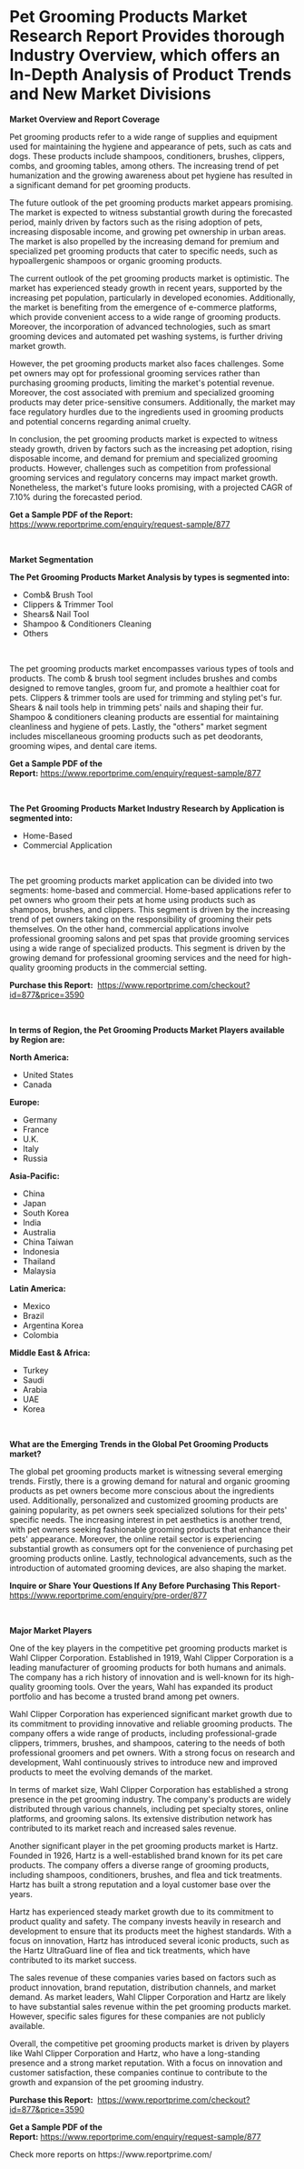 <p><h1>Pet Grooming Products Market Research Report Provides thorough Industry Overview, which offers an In-Depth Analysis of Product Trends and New Market Divisions</h1></p><p><strong>Market Overview and Report Coverage</strong></p>
<p><p>Pet grooming products refer to a wide range of supplies and equipment used for maintaining the hygiene and appearance of pets, such as cats and dogs. These products include shampoos, conditioners, brushes, clippers, combs, and grooming tables, among others. The increasing trend of pet humanization and the growing awareness about pet hygiene has resulted in a significant demand for pet grooming products.</p><p>The future outlook of the pet grooming products market appears promising. The market is expected to witness substantial growth during the forecasted period, mainly driven by factors such as the rising adoption of pets, increasing disposable income, and growing pet ownership in urban areas. The market is also propelled by the increasing demand for premium and specialized pet grooming products that cater to specific needs, such as hypoallergenic shampoos or organic grooming products.</p><p>The current outlook of the pet grooming products market is optimistic. The market has experienced steady growth in recent years, supported by the increasing pet population, particularly in developed economies. Additionally, the market is benefiting from the emergence of e-commerce platforms, which provide convenient access to a wide range of grooming products. Moreover, the incorporation of advanced technologies, such as smart grooming devices and automated pet washing systems, is further driving market growth.</p><p>However, the pet grooming products market also faces challenges. Some pet owners may opt for professional grooming services rather than purchasing grooming products, limiting the market's potential revenue. Moreover, the cost associated with premium and specialized grooming products may deter price-sensitive consumers. Additionally, the market may face regulatory hurdles due to the ingredients used in grooming products and potential concerns regarding animal cruelty.</p><p>In conclusion, the pet grooming products market is expected to witness steady growth, driven by factors such as the increasing pet adoption, rising disposable income, and demand for premium and specialized grooming products. However, challenges such as competition from professional grooming services and regulatory concerns may impact market growth. Nonetheless, the market's future looks promising, with a projected CAGR of 7.10% during the forecasted period.</p></p>
<p><strong>Get a Sample PDF of the Report:</strong> <a href="https://www.reportprime.com/enquiry/request-sample/877">https://www.reportprime.com/enquiry/request-sample/877</a></p>
<p>&nbsp;</p>
<p><strong>Market Segmentation</strong></p>
<p><strong>The Pet Grooming Products Market Analysis by types is segmented into:</strong></p>
<p><ul><li>Comb& Brush Tool</li><li>Clippers & Trimmer Tool</li><li>Shears& Nail Tool</li><li>Shampoo & Conditioners Cleaning</li><li>Others</li></ul></p>
<p>&nbsp;</p>
<p><p>The pet grooming products market encompasses various types of tools and products. The comb & brush tool segment includes brushes and combs designed to remove tangles, groom fur, and promote a healthier coat for pets. Clippers & trimmer tools are used for trimming and styling pet's fur. Shears & nail tools help in trimming pets' nails and shaping their fur. Shampoo & conditioners cleaning products are essential for maintaining cleanliness and hygiene of pets. Lastly, the "others" market segment includes miscellaneous grooming products such as pet deodorants, grooming wipes, and dental care items.</p></p>
<p><strong>Get a Sample PDF of the Report:</strong>&nbsp;<a href="https://www.reportprime.com/enquiry/request-sample/877">https://www.reportprime.com/enquiry/request-sample/877</a></p>
<p>&nbsp;</p>
<p><strong>The Pet Grooming Products Market Industry Research by Application is segmented into:</strong></p>
<p><ul><li>Home-Based</li><li>Commercial Application</li></ul></p>
<p>&nbsp;</p>
<p><p>The pet grooming products market application can be divided into two segments: home-based and commercial. Home-based applications refer to pet owners who groom their pets at home using products such as shampoos, brushes, and clippers. This segment is driven by the increasing trend of pet owners taking on the responsibility of grooming their pets themselves. On the other hand, commercial applications involve professional grooming salons and pet spas that provide grooming services using a wide range of specialized products. This segment is driven by the growing demand for professional grooming services and the need for high-quality grooming products in the commercial setting.</p></p>
<p><strong>Purchase this Report:</strong>&nbsp; <a href="https://www.reportprime.com/checkout?id=877&price=3590">https://www.reportprime.com/checkout?id=877&price=3590</a></p>
<p>&nbsp;</p>
<p><strong>In terms of Region, the Pet Grooming Products Market Players available by Region are:</strong></p>
<p>
    <p> <strong> North America: </strong>
        <ul>
            <li>United States</li>
            <li>Canada</li>
        </ul>
        </p> 
    <p> <strong> Europe: </strong>
        <ul>
            <li>Germany</li>
            <li>France</li>
            <li>U.K.</li>
            <li>Italy</li>
            <li>Russia</li>
        </ul>
        </p> 
    <p> <strong> Asia-Pacific: </strong>
        <ul>
            <li>China</li>
            <li>Japan</li>
            <li>South Korea</li>
            <li>India</li>
            <li>Australia</li>
            <li>China Taiwan</li>
            <li>Indonesia</li>
            <li>Thailand</li>
            <li>Malaysia</li>
        </ul>
        </p> 
    <p> <strong> Latin America: </strong>
        <ul>
            <li>Mexico</li>
            <li>Brazil</li>
            <li>Argentina Korea</li>
            <li>Colombia</li>
        </ul>
        </p> 
    <p> <strong> Middle East & Africa: </strong>
        <ul>
            <li>Turkey</li>
            <li>Saudi</li>
            <li>Arabia</li>
            <li>UAE</li>
            <li>Korea</li>
        </ul>
    </p>
    </p>
<p>&nbsp;</p>
<p><strong>What are the Emerging Trends in the Global Pet Grooming Products market?</strong></p>
<p><p>The global pet grooming products market is witnessing several emerging trends. Firstly, there is a growing demand for natural and organic grooming products as pet owners become more conscious about the ingredients used. Additionally, personalized and customized grooming products are gaining popularity, as pet owners seek specialized solutions for their pets' specific needs. The increasing interest in pet aesthetics is another trend, with pet owners seeking fashionable grooming products that enhance their pets' appearance. Moreover, the online retail sector is experiencing substantial growth as consumers opt for the convenience of purchasing pet grooming products online. Lastly, technological advancements, such as the introduction of automated grooming devices, are also shaping the market.</p></p>
<p><strong>Inquire or Share Your Questions If Any Before Purchasing This Report</strong>- <a href="https://www.reportprime.com/enquiry/pre-order/877">https://www.reportprime.com/enquiry/pre-order/877</a></p>
<p>&nbsp;</p>
<p><strong>Major Market Players</strong></p>
<p><p>One of the key players in the competitive pet grooming products market is Wahl Clipper Corporation. Established in 1919, Wahl Clipper Corporation is a leading manufacturer of grooming products for both humans and animals. The company has a rich history of innovation and is well-known for its high-quality grooming tools. Over the years, Wahl has expanded its product portfolio and has become a trusted brand among pet owners.</p><p>Wahl Clipper Corporation has experienced significant market growth due to its commitment to providing innovative and reliable grooming products. The company offers a wide range of products, including professional-grade clippers, trimmers, brushes, and shampoos, catering to the needs of both professional groomers and pet owners. With a strong focus on research and development, Wahl continuously strives to introduce new and improved products to meet the evolving demands of the market.</p><p>In terms of market size, Wahl Clipper Corporation has established a strong presence in the pet grooming industry. The company's products are widely distributed through various channels, including pet specialty stores, online platforms, and grooming salons. Its extensive distribution network has contributed to its market reach and increased sales revenue.</p><p>Another significant player in the pet grooming products market is Hartz. Founded in 1926, Hartz is a well-established brand known for its pet care products. The company offers a diverse range of grooming products, including shampoos, conditioners, brushes, and flea and tick treatments. Hartz has built a strong reputation and a loyal customer base over the years.</p><p>Hartz has experienced steady market growth due to its commitment to product quality and safety. The company invests heavily in research and development to ensure that its products meet the highest standards. With a focus on innovation, Hartz has introduced several iconic products, such as the Hartz UltraGuard line of flea and tick treatments, which have contributed to its market success.</p><p>The sales revenue of these companies varies based on factors such as product innovation, brand reputation, distribution channels, and market demand. As market leaders, Wahl Clipper Corporation and Hartz are likely to have substantial sales revenue within the pet grooming products market. However, specific sales figures for these companies are not publicly available.</p><p>Overall, the competitive pet grooming products market is driven by players like Wahl Clipper Corporation and Hartz, who have a long-standing presence and a strong market reputation. With a focus on innovation and customer satisfaction, these companies continue to contribute to the growth and expansion of the pet grooming industry.</p></p>
<p><strong>Purchase this Report:</strong>&nbsp;&nbsp;<a href="https://www.reportprime.com/checkout?id=877&price=3590">https://www.reportprime.com/checkout?id=877&price=3590</a></p>
<p></p>
<p><strong>Get a Sample PDF of the Report:</strong>&nbsp;<a href="https://www.reportprime.com/enquiry/request-sample/877">https://www.reportprime.com/enquiry/request-sample/877</a></p>
<p>Check more reports on https://www.reportprime.com/</p>